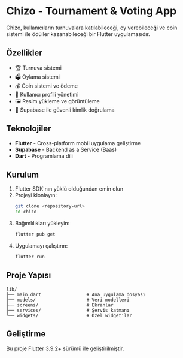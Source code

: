 # Chizo - Tournament & Voting App

Chizo, kullanıcıların turnuvalara katılabileceği, oy verebileceği ve coin sistemi ile ödüller kazanabileceği bir Flutter uygulamasıdır.

## Özellikler

- 🏆 Turnuva sistemi
- 🗳️ Oylama sistemi  
- 💰 Coin sistemi ve ödeme
- 👤 Kullanıcı profili yönetimi
- 🖼️ Resim yükleme ve görüntüleme
- 🔐 Supabase ile güvenli kimlik doğrulama

## Teknolojiler

- **Flutter** - Cross-platform mobil uygulama geliştirme
- **Supabase** - Backend as a Service (Baas)
- **Dart** - Programlama dili

## Kurulum

1. Flutter SDK'nın yüklü olduğundan emin olun
2. Projeyi klonlayın:
   ```bash
   git clone <repository-url>
   cd chizo
   ```
3. Bağımlılıkları yükleyin:
   ```bash
   flutter pub get
   ```
4. Uygulamayı çalıştırın:
   ```bash
   flutter run
   ```

## Proje Yapısı

```
lib/
├── main.dart                 # Ana uygulama dosyası
├── models/                   # Veri modelleri
├── screens/                  # Ekranlar
├── services/                 # Servis katmanı
└── widgets/                  # Özel widget'lar
```

## Geliştirme

Bu proje Flutter 3.9.2+ sürümü ile geliştirilmiştir.
